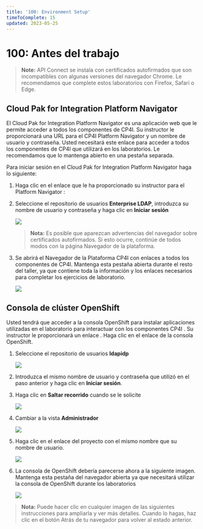 ```yaml
---
title: '100: Environment Setup'
timeToComplete: 15
updated: 2023-05-25
---
```


# 100: Antes del trabajo

> **Note:** API Connect se instala con certificados autofirmados que son incompatibles con algunas versiones del navegador Chrome. Le recomendamos que complete estos laboratorios con Firefox, Safari o Edge.

## Cloud Pak for Integration Platform Navigator

El Cloud Pak for Integration Platform Navigator es una aplicación web que le permite acceder a todos los componentes de CP4I. Su instructor le proporcionará una URL para el CP4I Platform Navigator y un nombre de usuario y contraseña. Usted necesitará este enlace para acceder a todos los componentes de CP4I que utilizará en los laboratorios. Le recomendamos que lo mantenga abierto en una pestaña separada.

Para iniciar sesión en el Cloud Pak for Integration Platform Navigator haga lo siguiente:

1.  Haga clic en el enlace que le ha proporcionado su instructor para el Platform Navigator :

2.  Seleccione el repositorio de usuarios **Enterprise LDAP**, introduzca su nombre de usuario y contraseña y haga clic en **Iniciar sesión**

    [![](images/pn-login.png)](images/pn-login.png)

    > **Nota:** Es posible que aparezcan advertencias del navegador sobre certificados autofirmados. Si esto ocurre, continúe de todos modos con la página Navegador de la plataforma.

3.  Se abrirá el Navegador de la Plataforma CP4I con enlaces a todos los componentes de CP4I. Mantenga esta pestaña abierta durante el resto del taller, ya que contiene toda la información y los enlaces necesarios para completar los ejercicios de laboratorio.

    [![](images/pn-landing-page.png)](images/pn-landing-page.png)

## Consola de clúster OpenShift

Usted tendrá que acceder a la consola OpenShift para instalar aplicaciones utilizadas en el laboratorio para interactuar con los componentes CP4I . Su instructor le proporcionará un enlace . Haga clic en el enlace de la consola OpenShift.

1.  Seleccione el repositorio de usuarios **ldapidp**

    [![](images/ocp-login.png)](images/ocp-login.png)

1.  Introduzca el mismo nombre de usuario y contraseña que utilizó en el paso anterior y haga clic en **Iniciar sesión**.

1.  Haga clic en **Saltar recorrido** cuando se le solicite

    [![](images/skip-tour.png)](images/skip-tour.png)

1.  Cambiar a la vista **Administrador**

    [![](images/admin-view.png)](images/admin-view.png)

1.  Haga clic en el enlace del proyecto con el mismo nombre que su nombre de usuario.

    [![](images/student-project.png)](images/student-project.png)

1.  La consola de OpenShift debería parecerse ahora a la siguiente imagen. Mantenga esta pestaña del navegador abierta ya que necesitará utilizar la consola de OpenShift durante los laboratorios

    [![](images/ocp-console.png)](images/ocp-console.png)

> **Nota:** Puede hacer clic en cualquier imagen de las siguientes instrucciones para ampliarla y ver más detalles. Cuando lo hagas, haz clic en el botón Atrás de tu navegador para volver al estado anterior.
